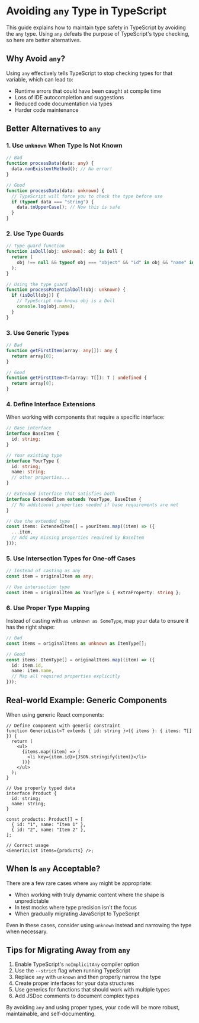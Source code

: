 # Avoiding `any` Type in TypeScript

This guide explains how to maintain type safety in TypeScript by avoiding the `any` type. Using `any` defeats the purpose of TypeScript's type checking, so here are better alternatives.

## Why Avoid `any`?

Using `any` effectively tells TypeScript to stop checking types for that variable, which can lead to:

- Runtime errors that could have been caught at compile time
- Loss of IDE autocompletion and suggestions
- Reduced code documentation via types
- Harder code maintenance

## Better Alternatives to `any`

### 1. Use `unknown` When Type Is Not Known

```typescript
// Bad
function processData(data: any) {
  data.nonExistentMethod(); // No error!
}

// Good
function processData(data: unknown) {
  // TypeScript will force you to check the type before use
  if (typeof data === "string") {
    data.toUpperCase(); // Now this is safe
  }
}
```

### 2. Use Type Guards

```typescript
// Type guard function
function isDoll(obj: unknown): obj is Doll {
  return (
    obj !== null && typeof obj === "object" && "id" in obj && "name" in obj
  );
}

// Using the type guard
function processPotentialDoll(obj: unknown) {
  if (isDoll(obj)) {
    // TypeScript now knows obj is a Doll
    console.log(obj.name);
  }
}
```

### 3. Use Generic Types

```typescript
// Bad
function getFirstItem(array: any[]): any {
  return array[0];
}

// Good
function getFirstItem<T>(array: T[]): T | undefined {
  return array[0];
}
```

### 4. Define Interface Extensions

When working with components that require a specific interface:

```typescript
// Base interface
interface BaseItem {
  id: string;
}

// Your existing type
interface YourType {
  id: string;
  name: string;
  // other properties...
}

// Extended interface that satisfies both
interface ExtendedItem extends YourType, BaseItem {
  // No additional properties needed if base requirements are met
}

// Use the extended type
const items: ExtendedItem[] = yourItems.map((item) => ({
  ...item,
  // Add any missing properties required by BaseItem
}));
```

### 5. Use Intersection Types for One-off Cases

```typescript
// Instead of casting as any
const item = originalItem as any;

// Use intersection type
const item = originalItem as YourType & { extraProperty: string };
```

### 6. Use Proper Type Mapping

Instead of casting with `as unknown as SomeType`, map your data to ensure it has the right shape:

```typescript
// Bad
const items = originalItems as unknown as ItemType[];

// Good
const items: ItemType[] = originalItems.map((item) => ({
  id: item.id,
  name: item.name,
  // Map all required properties explicitly
}));
```

## Real-world Example: Generic Components

When using generic React components:

```tsx
// Define component with generic constraint
function GenericList<T extends { id: string }>({ items }: { items: T[] }) {
  return (
    <ul>
      {items.map((item) => (
        <li key={item.id}>{JSON.stringify(item)}</li>
      ))}
    </ul>
  );
}

// Use properly typed data
interface Product {
  id: string;
  name: string;
}

const products: Product[] = [
  { id: "1", name: "Item 1" },
  { id: "2", name: "Item 2" },
];

// Correct usage
<GenericList items={products} />;
```

## When Is `any` Acceptable?

There are a few rare cases where `any` might be appropriate:

- When working with truly dynamic content where the shape is unpredictable
- In test mocks where type precision isn't the focus
- When gradually migrating JavaScript to TypeScript

Even in these cases, consider using `unknown` instead and narrowing the type when necessary.

## Tips for Migrating Away from `any`

1. Enable TypeScript's `noImplicitAny` compiler option
2. Use the `--strict` flag when running TypeScript
3. Replace `any` with `unknown` and then properly narrow the type
4. Create proper interfaces for your data structures
5. Use generics for functions that should work with multiple types
6. Add JSDoc comments to document complex types

By avoiding `any` and using proper types, your code will be more robust, maintainable, and self-documenting.
